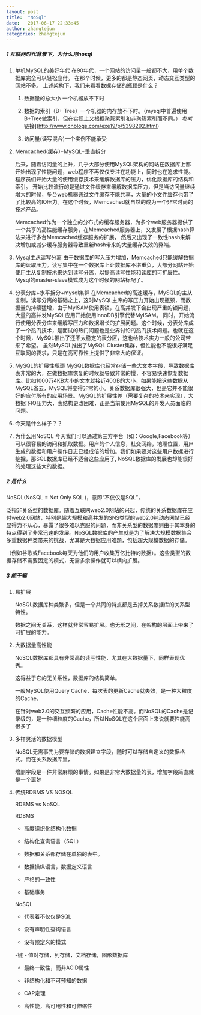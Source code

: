```yaml
---
layout: post
title:  "NoSql"
date:   2017-06-17 22:33:45
author: zhangtejun
categories: zhangtejun
---
```

##### 1 互联网时代背景下，为什么用nosql

1. 单机MySQL的美好年代
在90年代，一个网站的访问量一般都不大，用单个数据库完全可以轻松应付。
在那个时候，更多的都是静态网页，动态交互类型的网站不多。
上述架构下，我们来看看数据存储的瓶颈是什么？
 
    1. 数据量的总大小 一个机器放不下时

    2. 数据的索引（B+ Tree）一个机器的内存放不下时。（mysql中普遍使用B+Tree做索引，但在实现上又根据聚簇索引和非聚簇索引而不同。）
    参考链接](http://www.cnblogs.com/exe19/p/5398292.html)

    3. 访问量(读写混合)一个实例不能承受
		
2. Memcached(缓存)+MySQL+垂直拆分

    后来，随着访问量的上升，几乎大部分使用MySQL架构的网站在数据库上都开始出现了性能问题，web程序不再仅仅专注在功能上，同时也在追求性能。程序员们开始大量的使用缓存技术来缓解数据库的压力，优化数据库的结构和索引。
    开始比较流行的是通过文件缓存来缓解数据库压力，但是当访问量继续增大的时候，多台web机器通过文件缓存不能共享，大量的小文件缓存也带了了比较高的IO压力。在这个时候，Memcached就自然的成为一个非常时尚的技术产品。

    Memcached作为一个独立的分布式的缓存服务器，为多个web服务器提供了一个共享的高性能缓存服务，在Memcached服务器上，又发展了根据hash算法来进行多台Memcached缓存服务的扩展，
    然后又出现了一致性hash来解决增加或减少缓存服务器导致重新hash带来的大量缓存失效的弊端。
	
3. Mysql主从读写分离
由于数据库的写入压力增加，Memcached只能缓解数据库的读取压力。读写集中在一个数据库上让数据库不堪重负，大部分网站开始使用主从复制技术来达到读写分离，以提高读写性能和读库的可扩展性。Mysql的master-slave模式成为这个时候的网站标配了。

4. 分表分库+水平拆分+mysql集群 
在Memcached的高速缓存，MySQL的主从复制，读写分离的基础之上，这时MySQL主库的写压力开始出现瓶颈，而数据量的持续猛增，由于MyISAM使用表锁，在高并发下会出现严重的锁问题，大量的高并发MySQL应用开始使用InnoDB引擎代替MyISAM。
同时，开始流行使用分表分库来缓解写压力和数据增长的扩展问题。这个时候，分表分库成了一个热门技术，是面试的热门问题也是业界讨论的热门技术问题。也就在这个时候，MySQL推出了还不太稳定的表分区，这也给技术实力一般的公司带来了希望。
虽然MySQL推出了MySQL Cluster集群，但性能也不能很好满足互联网的要求，只是在高可靠性上提供了非常大的保证。
 	
5. MySQL的扩展性瓶颈
MySQL数据库也经常存储一些大文本字段，导致数据库表非常的大，在做数据库恢复的时候就导致非常的慢，不容易快速恢复数据库。比如1000万4KB大小的文本就接近40GB的大小，如果能把这些数据从MySQL省去，MySQL将变得非常的小。关系数据库很强大，但是它并不能很好的应付所有的应用场景。MySQL的扩展性差（需要复杂的技术来实现），大数据下IO压力大，表结构更改困难，正是当前使用MySQL的开发人员面临的问题。

6. 今天是什么样子？？

7. 为什么用NoSQL
今天我们可以通过第三方平台（如：Google,Facebook等）可以很容易的访问和抓取数据。用户的个人信息，社交网络，地理位置，用户生成的数据和用户操作日志已经成倍的增加。我们如果要对这些用户数据进行挖掘，那SQL数据库已经不适合这些应用了, NoSQL数据库的发展也却能很好的处理这些大的数据。
	
##### 2 是什么
NoSQL(NoSQL = Not Only SQL )，意即“不仅仅是SQL”，

泛指非关系型的数据库。随着互联网web2.0网站的兴起，传统的关系数据库在应付web2.0网站，特别是超大规模和高并发的SNS类型的web2.0纯动态网站已经显得力不从心，暴露了很多难以克服的问题，而非关系型的数据库则由于其本身的特点得到了非常迅速的发展。NoSQL数据库的产生就是为了解决大规模数据集合多重数据种类带来的挑战，尤其是大数据应用难题，包括超大规模数据的存储。

（例如谷歌或Facebook每天为他们的用户收集万亿比特的数据）。这些类型的数据存储不需要固定的模式，无需多余操作就可以横向扩展。

##### 3 能干嘛	
1. 易扩展

    NoSQL数据库种类繁多，但是一个共同的特点都是去掉关系数据库的关系型特性。

    数据之间无关系，这样就非常容易扩展。也无形之间，在架构的层面上带来了可扩展的能力。

2. 大数据量高性能

    NoSQL数据库都具有非常高的读写性能，尤其在大数据量下，同样表现优秀。

    这得益于它的无关系性，数据库的结构简单。

    一般MySQL使用Query Cache，每次表的更新Cache就失效，是一种大粒度的Cache，

    在针对web2.0的交互频繁的应用，Cache性能不高。而NoSQL的Cache是记录级的，是一种细粒度的Cache，所以NoSQL在这个层面上来说就要性能高很多了

3. 多样灵活的数据模型

    NoSQL无需事先为要存储的数据建立字段，随时可以存储自定义的数据格式。而在关系数据库里，

    增删字段是一件非常麻烦的事情。如果是非常大数据量的表，增加字段简直就是一个噩梦

4. 传统RDBMS VS NOSQL

    RDBMS vs NoSQL

	RDBMS
	
	- 高度组织化结构化数据
	
	- 结构化查询语言（SQL）
	
	- 数据和关系都存储在单独的表中。
	
	- 数据操纵语言，数据定义语言
	
	- 严格的一致性
	
	- 基础事务
	
	NoSQL
	
	- 代表着不仅仅是SQL
	
	- 没有声明性查询语言
	
	- 没有预定义的模式
	
	-键 - 值对存储，列存储，文档存储，图形数据库
	
	- 最终一致性，而非ACID属性
	
	- 非结构化和不可预知的数据
	
	- CAP定理
	
	- 高性能，高可用性和可伸缩性